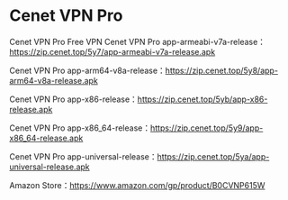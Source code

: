 # Cenet VPN Pro

Cenet VPN Pro Free VPN
Cenet VPN Pro app-armeabi-v7a-release： https://zip.cenet.top/5y7/app-armeabi-v7a-release.apk

Cenet VPN Pro app-arm64-v8a-release：https://zip.cenet.top/5y8/app-arm64-v8a-release.apk

Cenet VPN Pro app-x86-release：https://zip.cenet.top/5yb/app-x86-release.apk

Cenet VPN Pro app-x86_64-release：https://zip.cenet.top/5y9/app-x86_64-release.apk

Cenet VPN Pro app-universal-release：https://zip.cenet.top/5ya/app-universal-release.apk

Amazon Store：https://www.amazon.com/gp/product/B0CVNP615W
